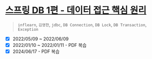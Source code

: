 # [스프링 DB 1편 - 데이터 접근 핵심 원리](https://www.inflearn.com/course/%EC%8A%A4%ED%94%84%EB%A7%81-db-1/dashboard)

> `inflearn`, `김영한`, `jdbc`, `DB Connection`, `DB Lock`, `DB Transaction`, `Exception`

- [x] 2022/05/09 ~ 2022/06/09
- [x] 2022/01/10 ~ 2022/01/11 - PDF 복습
- [x] 2024/06/17 - PDF 복습
